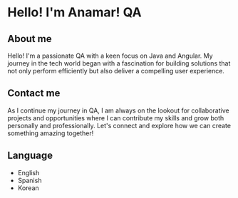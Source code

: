  # Hello! I'm Anamar! QA 
## About me
Hello! I'm a passionate QA
 with a keen focus on Java and Angular. My journey in the tech world began with a fascination for building solutions that not only perform efficiently but also deliver a compelling user experience.
 
 ## Contact me
As I continue my journey in QA, I am always on the lookout for collaborative projects and opportunities where I can contribute my skills and grow both personally and professionally. Let's connect and explore how we can create something amazing together!

## Language
- English
- Spanish
- Korean
